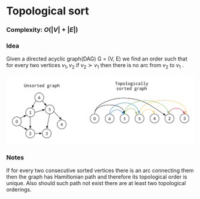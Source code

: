 # Topological sort

### Complexity: $O(|V| + |E|)$

### Idea

Given  a directed acyclic graph(DAG) G = (V, E) we find an order such that for every two vertices $v_1, v_2$ if $v_2 \succ v_1$ then there is no arc from $v_2$ to $v_1$ .

![image](sorted.png)

### Notes

If for every two consecutive sorted vertices there is an arc connecting them then the graph has Hamiltonian path and therefore its topological order is unique. Also should such path not exist there are at least two topological orderings.
